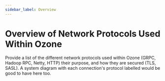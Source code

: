 ```yaml
---
sidebar_label: Overview
---
```


# Overview of Network Protocols Used Within Ozone

Provide a list of the different network protocols used within Ozone (GRPC, Hadoop RPC, Netty, HTTP) their purpose, and how they are secured (TLS, SASL). A system diagram with each connection's protocol labelled would be good to have here too.

